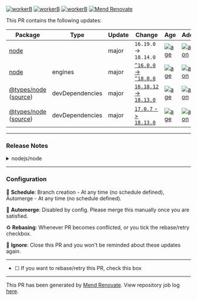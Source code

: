 [![workerB](https://img.shields.io/endpoint?url=https%3A%2F%2Fworkerb.linearb.io%2Fv2%2Fbadge%2Fprivate%2FU2FsdGVkX18LJrj0RtObbkh7QxlchxkiABzOYRStkog%2Fcollaboration.svg%3FcacheSeconds%3D60)](https://workerb.linearb.io/v2/badge/collaboration-page?magicLinkId=8biy-A6)
[![workerB](https://img.shields.io/endpoint?url=https%3A%2F%2Fworkerb.linearb.io%2Fv2%2Fbadge%2Fprivate%2FU2FsdGVkX19h6r90AiFVzMU9qiCgpjduPvkGr2EW4o%2Fcollaboration.svg%3FcacheSeconds%3D60)](https://workerb.linearb.io/v2/badge/collaboration-page?magicLinkId=a_JzDgz)
[![workerB](https://img.shields.io/endpoint?url=https%3A%2F%2Fworkerb.linearb.io%2Fv2%2Fbadge%2Fprivate%2FU2FsdGVkX18QOJLLBP8tuMEEDrSniIP3MJbsRxh5MaU%2Fcollaboration.svg%3FcacheSeconds%3D60)](https://workerb.linearb.io/v2/badge/collaboration-page?magicLinkId=Q_qKzEL)
[![Mend Renovate](https://app.renovatebot.com/images/banner.svg)](https://renovatebot.com)

This PR contains the following updates:



| Package | Type | Update | Change | Age | Adoption | Passing | Confidence |
|---|---|---|---|---|---|---|---|
| [node](https://togithub.com/nodejs/node) |  | major | `16.19.0` -> `18.14.0` | [![age](https://badges.renovateapi.com/packages/github-tags/node/v18.14.0/age-slim)](https://docs.renovatebot.com/merge-confidence/) | [![adoption](https://badges.renovateapi.com/packages/github-tags/node/v18.14.0/adoption-slim)](https://docs.renovatebot.com/merge-confidence/) | [![passing](https://badges.renovateapi.com/packages/github-tags/node/v18.14.0/compatibility-slim/16.19.0)](https://docs.renovatebot.com/merge-confidence/) | [![confidence](https://badges.renovateapi.com/packages/github-tags/node/v18.14.0/confidence-slim/16.19.0)](https://docs.renovatebot.com/merge-confidence/) |
| [node](https://togithub.com/nodejs/node) | engines | major | [`^16.0.0` -> `^18.0.0`](https://renovatebot.com/diffs/npm/node/v16.19.0/v18.14.0) | [![age](https://badges.renovateapi.com/packages/github-tags/node/v18.14.0/age-slim)](https://docs.renovatebot.com/merge-confidence/) | [![adoption](https://badges.renovateapi.com/packages/github-tags/node/v18.14.0/adoption-slim)](https://docs.renovatebot.com/merge-confidence/) | [![passing](https://badges.renovateapi.com/packages/github-tags/node/v18.14.0/compatibility-slim/v16.19.0)](https://docs.renovatebot.com/merge-confidence/) | [![confidence](https://badges.renovateapi.com/packages/github-tags/node/v18.14.0/confidence-slim/v16.19.0)](https://docs.renovatebot.com/merge-confidence/) |
| [@types/node](https://togithub.com/DefinitelyTyped/DefinitelyTyped/tree/master/types/node) ([source](https://togithub.com/DefinitelyTyped/DefinitelyTyped)) | devDependencies | major | [`16.18.12` -> `18.13.0`](https://renovatebot.com/diffs/npm/@types%2fnode/16.18.12/18.13.0) | [![age](https://badges.renovateapi.com/packages/npm/@types%2fnode/18.13.0/age-slim)](https://docs.renovatebot.com/merge-confidence/) | [![adoption](https://badges.renovateapi.com/packages/npm/@types%2fnode/18.13.0/adoption-slim)](https://docs.renovatebot.com/merge-confidence/) | [![passing](https://badges.renovateapi.com/packages/npm/@types%2fnode/18.13.0/compatibility-slim/16.18.12)](https://docs.renovatebot.com/merge-confidence/) | [![confidence](https://badges.renovateapi.com/packages/npm/@types%2fnode/18.13.0/confidence-slim/16.18.12)](https://docs.renovatebot.com/merge-confidence/) |
| [@types/node](https://togithub.com/DefinitelyTyped/DefinitelyTyped/tree/master/types/node) ([source](https://togithub.com/DefinitelyTyped/DefinitelyTyped)) | devDependencies | major | [`17.0.7` -> `18.13.0`](https://renovatebot.com/diffs/npm/@types%2fnode/17.0.7/18.13.0) | [![age](https://badges.renovateapi.com/packages/npm/@types%2fnode/18.13.0/age-slim)](https://docs.renovatebot.com/merge-confidence/) | [![adoption](https://badges.renovateapi.com/packages/npm/@types%2fnode/18.13.0/adoption-slim)](https://docs.renovatebot.com/merge-confidence/) | [![passing](https://badges.renovateapi.com/packages/npm/@types%2fnode/18.13.0/compatibility-slim/17.0.7)](https://docs.renovatebot.com/merge-confidence/) | [![confidence](https://badges.renovateapi.com/packages/npm/@types%2fnode/18.13.0/confidence-slim/17.0.7)](https://docs.renovatebot.com/merge-confidence/) |

---

### Release Notes

<details>
<summary>nodejs/node</summary>

### [`v18.14.0`](https://togithub.com/nodejs/node/releases/tag/v18.14.0): 2023-02-02, Version 18.14.0 &#x27;Hydrogen&#x27; (LTS), @&#8203;BethGriggs prepared by @&#8203;juanarbol

[Compare Source](https://togithub.com/nodejs/node/compare/v18.13.0...v18.14.0)

##### Notable changes

##### Updated npm to 9.3.1

Based on the [list of guidelines we've established on integrating `npm` and `node`](https://togithub.com/npm/cli/wiki/Integrating-with-node),
here is a grouped list of the breaking changes with the reasoning as to why they
fit within the guidelines linked above. Note that all the breaking changes were
made in [9.0.0](https://togithub.com/npm/cli/releases/tag/v9.0.0).
All subsequent minor and patch releases after `npm@9.0.0` do not contain any
breaking changes.

##### Engines

> Explanation: the node engines supported by `npm@9` make it safe to allow `npm@9` as the default in any LTS version of `14` or `16`, as well as anything later than or including `18.0.0`

-   `npm` is now compatible with the following semver range for node: `^14.17.0 || ^16.13.0 || >=18.0.0`

##### Filesystem

> Explanation: when run as root previous versions of npm attempted to manage file ownership automatically on the user's behalf. this behavior was problematic in many cases and has been removed in favor of allowing users to manage their own filesystem permissions

-   `npm` will no longer attempt to modify ownership of files it creates.

##### Auth

> Explanation: any errors thrown from users having unsupported auth configurations will show `npm config fix` in the remediation instructions, which will allow the user to automatically have their auth config fixed.

-   The presence of auth related settings that are not scoped to a specific
    registry found in a config file is no longer supported and will throw errors.

##### Login

> Explanation: the default `auth-type` has changed and users can opt back into the old behavior with `npm config set auth-type=legacy`. `login` and `adduser` have also been seperated making each command more closely match it's name instead of being aliases for each other.

-   Legacy auth types `sso`, `saml` & `legacy` have been consolidated into `"legacy"`.
-   `auth-type` defaults to `"web"`
-   `login` and `adduser` are now separate commands that send different data to the registry.
-   `auth-type` config values `web` and `legacy` only try their respective methods,
    npm no longer tries them all and waits to see which one doesn't fail.

##### Tarball Packing

> Explanation: previously using multiple ignore/allow lists when packing was an undefined behavior, and now the order of operations is strictly defined when packing a tarball making it easier to follow and should only affect users relying on the previously undefined behavior.

-   `npm pack` now follows a strict order of operations when applying ignore rules.
    If a `files` array is present in the `package.json`, then rules in `.gitignore`
    and `.npmignore` files from the root will be ignored.

##### Display/Debug/Timing Info

> Explanation: these changes center around the display of information to the terminal including timing and debug log info. We do not anticipate these changes breaking any existing workflows.

-   Links generated from git urls will now use `HEAD` instead of `master` as the default ref.
-   `timing` has been removed as a value for `--loglevel`.
-   `--timing` will show timing information regardless of `--loglevel`, except when `--silent`.
-   When run with the `--timing` flag, `npm` now writes timing data to a file
    alongside the debug log data, respecting the `logs-dir` option and falling
    back to `<CACHE>/_logs/` dir, instead of directly inside the cache directory.
-   The timing file data is no longer newline delimited JSON, and instead each run
    will create a uniquely named `<ID>-timing.json` file, with the `<ID>` portion
    being the same as the debug log.
-   `npm` now outputs some json errors on stdout. Previously `npm` would output
    all json formatted errors on stderr, making it difficult to parse as the
    stderr stream usually has logs already written to it.

##### Config/Command Deprecations or Removals

> Explanation: `install-links` is the only config or command in the list that has an effect on package installs. We fixed a number of issues that came up during prereleases with this change. It will also only be applied to new package trees created without a package-lock.json file. Any install with an existing lock file will not be changed.

-   Deprecate boolean install flags in favor of `--install-strategy`.
-   `npm config set` will no longer accept deprecated or invalid config options.
-   `install-links` config defaults to `"true"`.
-   `node-version` config has been removed.
-   `npm-version` config has been removed.
-   `npm access` subcommands have been renamed.
-   `npm birthday` has been removed.
-   `npm set-script` has been removed.
-   `npm bin` has been removed (use `npx` or `npm exec` to execute binaries).

##### Other notable changes

-   **doc**:
    -   add parallelism note to os.cpus() (Colin Ihrig) [#&#8203;45895](https://togithub.com/nodejs/node/pull/45895)
-   **http**:
    -   join authorization headers (Marco Ippolito) [#&#8203;45982](https://togithub.com/nodejs/node/pull/45982)
    -   improved timeout defaults handling (Paolo Insogna) [#&#8203;45778](https://togithub.com/nodejs/node/pull/45778)
-   **stream**:
    -   implement finished() for ReadableStream and WritableStream (Debadree Chatterjee) [#&#8203;46205](https://togithub.com/nodejs/node/pull/46205)

##### Commits

-   \[[`1352f08778`](https://togithub.com/nodejs/node/commit/1352f08778)] - **assert**: remove `assert.snapshot` (Moshe Atlow) [#&#8203;46112](https://togithub.com/nodejs/node/pull/46112)
-   \[[`4ee3238643`](https://togithub.com/nodejs/node/commit/4ee3238643)] - **async_hooks**: refactor to use `validateObject` (Deokjin Kim) [#&#8203;46004](https://togithub.com/nodejs/node/pull/46004)
-   \[[`79e0bf9b64`](https://togithub.com/nodejs/node/commit/79e0bf9b64)] - **benchmark**: include webstreams benchmark (Rafael Gonzaga) [#&#8203;45876](https://togithub.com/nodejs/node/pull/45876)
-   \[[`ed1ac82469`](https://togithub.com/nodejs/node/commit/ed1ac82469)] - **benchmark,tools**: use os.availableParallelism() (Deokjin Kim) [#&#8203;46003](https://togithub.com/nodejs/node/pull/46003)
-   \[[`16ee02f2eb`](https://togithub.com/nodejs/node/commit/16ee02f2eb)] - **(SEMVER-MINOR)** **buffer**: add buffer.isUtf8 for utf8 validation (Yagiz Nizipli) [#&#8203;45947](https://togithub.com/nodejs/node/pull/45947)
-   \[[`3bf2371a57`](https://togithub.com/nodejs/node/commit/3bf2371a57)] - **build**: add extra semi check (Jiawen Geng) [#&#8203;46194](https://togithub.com/nodejs/node/pull/46194)
-   \[[`560ee24157`](https://togithub.com/nodejs/node/commit/560ee24157)] - **build**: fix arm64 cross-compile from powershell (Stefan Stojanovic) [#&#8203;45890](https://togithub.com/nodejs/node/pull/45890)
-   \[[`48e3ad3aca`](https://togithub.com/nodejs/node/commit/48e3ad3aca)] - **build**: add option to disable shared readonly heap (Anna Henningsen) [#&#8203;45887](https://togithub.com/nodejs/node/pull/45887)
-   \[[`52a7887b94`](https://togithub.com/nodejs/node/commit/52a7887b94)] - **(SEMVER-MINOR)** **crypto**: add CryptoKey Symbol.toStringTag (Filip Skokan) [#&#8203;46042](https://togithub.com/nodejs/node/pull/46042)
-   \[[`a558774a40`](https://togithub.com/nodejs/node/commit/a558774a40)] - **crypto**: add cipher update/final methods encoding validation (vitpavlenko) [#&#8203;45990](https://togithub.com/nodejs/node/pull/45990)
-   \[[`599d1dc841`](https://togithub.com/nodejs/node/commit/599d1dc841)] - **crypto**: ensure auth tag set for chacha20-poly1305 (Ben Noordhuis) [#&#8203;46185](https://togithub.com/nodejs/node/pull/46185)
-   \[[`24a101698c`](https://togithub.com/nodejs/node/commit/24a101698c)] - **crypto**: return correct bit length in KeyObject's asymmetricKeyDetails (Filip Skokan) [#&#8203;46106](https://togithub.com/nodejs/node/pull/46106)
-   \[[`2de50fef84`](https://togithub.com/nodejs/node/commit/2de50fef84)] - **(SEMVER-MINOR)** **crypto**: add KeyObject Symbol.toStringTag (Filip Skokan) [#&#8203;46043](https://togithub.com/nodejs/node/pull/46043)
-   \[[`782b6f6f9f`](https://togithub.com/nodejs/node/commit/782b6f6f9f)] - **crypto**: ensure exported webcrypto EC keys use uncompressed point format (Ben Noordhuis) [#&#8203;46021](https://togithub.com/nodejs/node/pull/46021)
-   \[[`7a97f3f43b`](https://togithub.com/nodejs/node/commit/7a97f3f43b)] - **crypto**: fix CryptoKey prototype WPT (Filip Skokan) [#&#8203;45857](https://togithub.com/nodejs/node/pull/45857)
-   \[[`1a8aa50aa2`](https://togithub.com/nodejs/node/commit/1a8aa50aa2)] - **crypto**: fix CryptoKey WebIDL conformance (Filip Skokan) [#&#8203;45855](https://togithub.com/nodejs/node/pull/45855)
-   \[[`c6436450ee`](https://togithub.com/nodejs/node/commit/c6436450ee)] - **crypto**: fix error when getRandomValues is called without arguments (Filip Skokan) [#&#8203;45854](https://togithub.com/nodejs/node/pull/45854)
-   \[[`4cdf0002c5`](https://togithub.com/nodejs/node/commit/4cdf0002c5)] - **debugger**: refactor console in lib/internal/debugger/inspect.js (Debadree Chatterjee) [#&#8203;45847](https://togithub.com/nodejs/node/pull/45847)
-   \[[`b7fe8c70fa`](https://togithub.com/nodejs/node/commit/b7fe8c70fa)] - **deps**: update simdutf to 3.1.0 (Node.js GitHub Bot) [#&#8203;46257](https://togithub.com/nodejs/node/pull/46257)
-   \[[`eaeb870cd7`](https://togithub.com/nodejs/node/commit/eaeb870cd7)] - **deps**: upgrade npm to 9.3.1 (npm team) [#&#8203;46242](https://togithub.com/nodejs/node/pull/46242)
-   \[[`7c03a3d676`](https://togithub.com/nodejs/node/commit/7c03a3d676)] - **deps**: upgrade npm to 9.3.0 (npm team) [#&#8203;46193](https://togithub.com/nodejs/node/pull/46193)
-   \[[`340d76accb`](https://togithub.com/nodejs/node/commit/340d76accb)] - **deps**: cherrypick simdutf patch (Jiawen Geng) [#&#8203;46194](https://togithub.com/nodejs/node/pull/46194)
-   \[[`cce2af4306`](https://togithub.com/nodejs/node/commit/cce2af4306)] - **deps**: bump googletest to 2023.01.13 (Jiawen Geng) [#&#8203;46198](https://togithub.com/nodejs/node/pull/46198)
-   \[[`d251a66bed`](https://togithub.com/nodejs/node/commit/d251a66bed)] - **deps**: add /deps/\*\*/.github/ to .gitignore (Luigi Pinca) [#&#8203;46091](https://togithub.com/nodejs/node/pull/46091)
-   \[[`874054f469`](https://togithub.com/nodejs/node/commit/874054f469)] - **deps**: add simdutf version to metadata (Mike Roth) [#&#8203;46145](https://togithub.com/nodejs/node/pull/46145)
-   \[[`2497702b82`](https://togithub.com/nodejs/node/commit/2497702b82)] - **deps**: update simdutf to 2.1.0 (Node.js GitHub Bot) [#&#8203;46128](https://togithub.com/nodejs/node/pull/46128)
-   \[[`c8492b7f4c`](https://togithub.com/nodejs/node/commit/c8492b7f4c)] - **deps**: update corepack to 0.15.3 (Node.js GitHub Bot) [#&#8203;46037](https://togithub.com/nodejs/node/pull/46037)
-   \[[`d148f357fd`](https://togithub.com/nodejs/node/commit/d148f357fd)] - **deps**: update simdutf to 2.0.9 (Node.js GitHub Bot) [#&#8203;45975](https://togithub.com/nodejs/node/pull/45975)
-   \[[`422a98199c`](https://togithub.com/nodejs/node/commit/422a98199c)] - **deps**: update to uvwasi 0.0.14 (Colin Ihrig) [#&#8203;45970](https://togithub.com/nodejs/node/pull/45970)
-   \[[`7812752db0`](https://togithub.com/nodejs/node/commit/7812752db0)] - **deps**: fix updater github workflow job (Yagiz Nizipli) [#&#8203;45972](https://togithub.com/nodejs/node/pull/45972)
-   \[[`4063cdcef6`](https://togithub.com/nodejs/node/commit/4063cdcef6)] - ***Revert*** "**deps**: disable avx512 for simutf on benchmark ci" (Yagiz Nizipli) [#&#8203;45948](https://togithub.com/nodejs/node/pull/45948)
-   \[[`64d3e3f3ba`](https://togithub.com/nodejs/node/commit/64d3e3f3ba)] - **deps**: disable avx512 for simutf on benchmark ci (Yagiz Nizipli) [#&#8203;45803](https://togithub.com/nodejs/node/pull/45803)
-   \[[`c9845fc334`](https://togithub.com/nodejs/node/commit/c9845fc334)] - **deps**: add simdutf dependency (Yagiz Nizipli) [#&#8203;45803](https://togithub.com/nodejs/node/pull/45803)
-   \[[`6963c96547`](https://togithub.com/nodejs/node/commit/6963c96547)] - **deps**: update timezone to 2022g (Node.js GitHub Bot) [#&#8203;45731](https://togithub.com/nodejs/node/pull/45731)
-   \[[`874f6c340b`](https://togithub.com/nodejs/node/commit/874f6c340b)] - **deps**: update undici to 5.14.0 (Node.js GitHub Bot) [#&#8203;45812](https://togithub.com/nodejs/node/pull/45812)
-   \[[`7599b913d5`](https://togithub.com/nodejs/node/commit/7599b913d5)] - **deps**: upgrade npm to 9.2.0 (npm team) [#&#8203;45780](https://togithub.com/nodejs/node/pull/45780)
-   \[[`4844935ff3`](https://togithub.com/nodejs/node/commit/4844935ff3)] - **deps**: upgrade npm to 9.1.3 (npm team) [#&#8203;45693](https://togithub.com/nodejs/node/pull/45693)
-   \[[`8dce62c7fe`](https://togithub.com/nodejs/node/commit/8dce62c7fe)] - **deps**: V8: cherry-pick [`5fe919f`](https://togithub.com/nodejs/node/commit/5fe919f78321) (Richard Lau) [#&#8203;45587](https://togithub.com/nodejs/node/pull/45587)
-   \[[`8de642517e`](https://togithub.com/nodejs/node/commit/8de642517e)] - **dgram**: sync the old handle state to new handle (theanarkh) [#&#8203;46041](https://togithub.com/nodejs/node/pull/46041)
-   \[[`de2b7a9640`](https://togithub.com/nodejs/node/commit/de2b7a9640)] - **doc**: fix mismatched arguments of `NodeEventTarget` (Deokjin Kim) [#&#8203;45678](https://togithub.com/nodejs/node/pull/45678)
-   \[[`6317502d10`](https://togithub.com/nodejs/node/commit/6317502d10)] - **doc**: update events API example to have runnable code (Deokjin Kim) [#&#8203;45760](https://togithub.com/nodejs/node/pull/45760)
-   \[[`a9db45eee1`](https://togithub.com/nodejs/node/commit/a9db45eee1)] - **doc**: add note to tls docs about secureContext availability (Tim Gerk) [#&#8203;46224](https://togithub.com/nodejs/node/pull/46224)
-   \[[`5294371063`](https://togithub.com/nodejs/node/commit/5294371063)] - **doc**: add text around collaborative expectations (Michael Dawson) [#&#8203;46121](https://togithub.com/nodejs/node/pull/46121)
-   \[[`be85d5a6eb`](https://togithub.com/nodejs/node/commit/be85d5a6eb)] - **doc**: update to match changed `--dns-result-order` default (Mordy Tikotzky) [#&#8203;46148](https://togithub.com/nodejs/node/pull/46148)
-   \[[`4f2d9ea6da`](https://togithub.com/nodejs/node/commit/4f2d9ea6da)] - **doc**: add Node-API media link (Kevin Eady) [#&#8203;46189](https://togithub.com/nodejs/node/pull/46189)
-   \[[`9bfd40466f`](https://togithub.com/nodejs/node/commit/9bfd40466f)] - **doc**: update http.setMaxIdleHTTPParsers arguments (Debadree Chatterjee) [#&#8203;46168](https://togithub.com/nodejs/node/pull/46168)
-   \[[`d7a8c076e1`](https://togithub.com/nodejs/node/commit/d7a8c076e1)] - **doc**: use "file system" instead of "filesystem" (Rich Trott) [#&#8203;46178](https://togithub.com/nodejs/node/pull/46178)
-   \[[`e54483cd2b`](https://togithub.com/nodejs/node/commit/e54483cd2b)] - **doc**: https update default request timeout (Marco Ippolito) [#&#8203;46184](https://togithub.com/nodejs/node/pull/46184)
-   \[[`335110b0fb`](https://togithub.com/nodejs/node/commit/335110b0fb)] - **doc**: make options of readableStream.pipeTo as optional (Deokjin Kim) [#&#8203;46180](https://togithub.com/nodejs/node/pull/46180)
-   \[[`ec34cad712`](https://togithub.com/nodejs/node/commit/ec34cad712)] - **doc**: add PerformanceObserver.supportedEntryTypes to doc (theanarkh) [#&#8203;45962](https://togithub.com/nodejs/node/pull/45962)
-   \[[`d0f905bd6f`](https://togithub.com/nodejs/node/commit/d0f905bd6f)] - **doc**: duplex and readable from uncaught execption warning (Marco Ippolito) [#&#8203;46135](https://togithub.com/nodejs/node/pull/46135)
-   \[[`512feaafa4`](https://togithub.com/nodejs/node/commit/512feaafa4)] - **doc**: remove outdated sections from `maintaining-v8` (Antoine du Hamel) [#&#8203;46137](https://togithub.com/nodejs/node/pull/46137)
-   \[[`849a3e2ce7`](https://togithub.com/nodejs/node/commit/849a3e2ce7)] - **doc**: fix (EC)DHE remark in TLS docs (Tobias Nießen) [#&#8203;46114](https://togithub.com/nodejs/node/pull/46114)
-   \[[`a3c9c1b4e6`](https://togithub.com/nodejs/node/commit/a3c9c1b4e6)] - **doc**: fix ERR_TLS_RENEGOTIATION_DISABLED text (Tobias Nießen) [#&#8203;46122](https://togithub.com/nodejs/node/pull/46122)
-   \[[`1834e94ebb`](https://togithub.com/nodejs/node/commit/1834e94ebb)] - **doc**: fix spelling in SECURITY.md (Vaishno Chaitanya) [#&#8203;46124](https://togithub.com/nodejs/node/pull/46124)
-   \[[`3968698af5`](https://togithub.com/nodejs/node/commit/3968698af5)] - **doc**: abort controller emits error in child process (Debadree Chatterjee) [#&#8203;46072](https://togithub.com/nodejs/node/pull/46072)
-   \[[`1ec14c2c61`](https://togithub.com/nodejs/node/commit/1ec14c2c61)] - **doc**: fix `event.cancelBubble` documentation (Deokjin Kim) [#&#8203;45986](https://togithub.com/nodejs/node/pull/45986)
-   \[[`5539977f80`](https://togithub.com/nodejs/node/commit/5539977f80)] - **doc**: add personal pronouns option (Filip Skokan) [#&#8203;46118](https://togithub.com/nodejs/node/pull/46118)
-   \[[`1fabef3a81`](https://togithub.com/nodejs/node/commit/1fabef3a81)] - **doc**: mention how to run ncu-ci citgm (Rafael Gonzaga) [#&#8203;46090](https://togithub.com/nodejs/node/pull/46090)
-   \[[`84dc65ab87`](https://togithub.com/nodejs/node/commit/84dc65ab87)] - **doc**: include updating release optional step (Rafael Gonzaga) [#&#8203;46089](https://togithub.com/nodejs/node/pull/46089)
-   \[[`76c7ea1e74`](https://togithub.com/nodejs/node/commit/76c7ea1e74)] - **doc**: describe argument of `Symbol.for` (Deokjin Kim) [#&#8203;46019](https://togithub.com/nodejs/node/pull/46019)
-   \[[`2307a74990`](https://togithub.com/nodejs/node/commit/2307a74990)] - **doc**: update isUtf8 description (Yagiz Nizipli) [#&#8203;45973](https://togithub.com/nodejs/node/pull/45973)
-   \[[`fa5b65ea24`](https://togithub.com/nodejs/node/commit/fa5b65ea24)] - **doc**: use console.error for error case in timers and tls (Deokjin Kim) [#&#8203;46002](https://togithub.com/nodejs/node/pull/46002)
-   \[[`29d509c100`](https://togithub.com/nodejs/node/commit/29d509c100)] - **doc**: fix wrong output of example in `url.protocol` (Deokjin Kim) [#&#8203;45954](https://togithub.com/nodejs/node/pull/45954)
-   \[[`61dbca2690`](https://togithub.com/nodejs/node/commit/61dbca2690)] - **doc**: use `os.availableParallelism()` in async_context and cluster (Deokjin Kim) [#&#8203;45979](https://togithub.com/nodejs/node/pull/45979)
-   \[[`86b2c8cea2`](https://togithub.com/nodejs/node/commit/86b2c8cea2)] - **doc**: make EventEmitterAsyncResource's `options` as optional (Deokjin Kim) [#&#8203;45985](https://togithub.com/nodejs/node/pull/45985)
-   \[[`335acf7748`](https://togithub.com/nodejs/node/commit/335acf7748)] - **doc**: replace single executable champion in strategic initiatives doc (Darshan Sen) [#&#8203;45956](https://togithub.com/nodejs/node/pull/45956)
-   \[[`aab35a9388`](https://togithub.com/nodejs/node/commit/aab35a9388)] - **doc**: update error message of example in repl (Deokjin Kim) [#&#8203;45920](https://togithub.com/nodejs/node/pull/45920)
-   \[[`53a94a95ff`](https://togithub.com/nodejs/node/commit/53a94a95ff)] - **doc**: fix typos in packages.md (Eric Mutta) [#&#8203;45957](https://togithub.com/nodejs/node/pull/45957)
-   \[[`83875f46cf`](https://togithub.com/nodejs/node/commit/83875f46cf)] - **doc**: remove port from example in `url.hostname` (Deokjin Kim) [#&#8203;45927](https://togithub.com/nodejs/node/pull/45927)
-   \[[`162d3a94e3`](https://togithub.com/nodejs/node/commit/162d3a94e3)] - **doc**: show output of example in http (Deokjin Kim) [#&#8203;45915](https://togithub.com/nodejs/node/pull/45915)
-   \[[`53684e4506`](https://togithub.com/nodejs/node/commit/53684e4506)] - **(SEMVER-MINOR)** **doc**: add parallelism note to os.cpus() (Colin Ihrig) [#&#8203;45895](https://togithub.com/nodejs/node/pull/45895)
-   \[[`546e083d36`](https://togithub.com/nodejs/node/commit/546e083d36)] - **doc**: fix wrong output of example in `url.password` (Deokjin Kim) [#&#8203;45928](https://togithub.com/nodejs/node/pull/45928)
-   \[[`14c95ecd23`](https://togithub.com/nodejs/node/commit/14c95ecd23)] - **doc**: fix some history entries in `deprecations.md` (Antoine du Hamel) [#&#8203;45891](https://togithub.com/nodejs/node/pull/45891)
-   \[[`d94dba973b`](https://togithub.com/nodejs/node/commit/d94dba973b)] - **doc**: add tip for NODE_MODULE (theanarkh) [#&#8203;45797](https://togithub.com/nodejs/node/pull/45797)
-   \[[`662f574c5b`](https://togithub.com/nodejs/node/commit/662f574c5b)] - **doc**: reduce likelihood of mismerges during release (Richard Lau) [#&#8203;45864](https://togithub.com/nodejs/node/pull/45864)
-   \[[`48ea28aa30`](https://togithub.com/nodejs/node/commit/48ea28aa30)] - **doc**: add backticks to webcrypto rsaOaepParams (Filip Skokan) [#&#8203;45883](https://togithub.com/nodejs/node/pull/45883)
-   \[[`726b285163`](https://togithub.com/nodejs/node/commit/726b285163)] - **doc**: remove release cleanup step (Michaël Zasso) [#&#8203;45858](https://togithub.com/nodejs/node/pull/45858)
-   \[[`5eb93f1de9`](https://togithub.com/nodejs/node/commit/5eb93f1de9)] - **doc**: add stream/promises pipeline and finished to doc (Marco Ippolito) [#&#8203;45832](https://togithub.com/nodejs/node/pull/45832)
-   \[[`f874d0ba74`](https://togithub.com/nodejs/node/commit/f874d0ba74)] - **doc**: remove Juan Jose keys (Rafael Gonzaga) [#&#8203;45827](https://togithub.com/nodejs/node/pull/45827)
-   \[[`67efe2a55e`](https://togithub.com/nodejs/node/commit/67efe2a55e)] - **doc**: fix wrong output of example in util (Deokjin Kim) [#&#8203;45825](https://togithub.com/nodejs/node/pull/45825)
-   \[[`b709af31e0`](https://togithub.com/nodejs/node/commit/b709af31e0)] - **doc**: sort http.createServer() options alphabetically (Luigi Pinca) [#&#8203;45680](https://togithub.com/nodejs/node/pull/45680)
-   \[[`ebe292113a`](https://togithub.com/nodejs/node/commit/ebe292113a)] - **doc,crypto**: fix WebCryptoAPI import keyData and export return (Filip Skokan) [#&#8203;46076](https://togithub.com/nodejs/node/pull/46076)
-   \[[`204757719c`](https://togithub.com/nodejs/node/commit/204757719c)] - **errors**: refactor to use a method that formats a list string (Daeyeon Jeong) [#&#8203;45793](https://togithub.com/nodejs/node/pull/45793)
-   \[[`463bb9602e`](https://togithub.com/nodejs/node/commit/463bb9602e)] - **esm**: mark `importAssertions` as required (Antoine du Hamel) [#&#8203;46164](https://togithub.com/nodejs/node/pull/46164)
-   \[[`0bdf2db079`](https://togithub.com/nodejs/node/commit/0bdf2db079)] - **esm**: rewrite loader hooks test (Geoffrey Booth) [#&#8203;46016](https://togithub.com/nodejs/node/pull/46016)
-   \[[`297773c6d1`](https://togithub.com/nodejs/node/commit/297773c6d1)] - **events**: change status of `event.returnvalue` to legacy (Deokjin Kim) [#&#8203;46175](https://togithub.com/nodejs/node/pull/46175)
-   \[[`d088d6e5c3`](https://togithub.com/nodejs/node/commit/d088d6e5c3)] - **events**: change status of `event.cancelBubble` to legacy (Deokjin Kim) [#&#8203;46146](https://togithub.com/nodejs/node/pull/46146)
-   \[[`36be0c4ee2`](https://togithub.com/nodejs/node/commit/36be0c4ee2)] - **events**: change status of `event.srcElement` to legacy (Deokjin Kim) [#&#8203;46085](https://togithub.com/nodejs/node/pull/46085)
-   \[[`b239f0684a`](https://togithub.com/nodejs/node/commit/b239f0684a)] - **events**: fix violation of symbol naming convention (Deokjin Kim) [#&#8203;45978](https://togithub.com/nodejs/node/pull/45978)
-   \[[`aec340b312`](https://togithub.com/nodejs/node/commit/aec340b312)] - **fs**: refactor to use `validateInteger` (Deokjin Kim) [#&#8203;46008](https://togithub.com/nodejs/node/pull/46008)
-   \[[`e620de6444`](https://togithub.com/nodejs/node/commit/e620de6444)] - **http**: refactor to use `validateHeaderName` (Deokjin Kim) [#&#8203;46143](https://togithub.com/nodejs/node/pull/46143)
-   \[[`3e70b7d863`](https://togithub.com/nodejs/node/commit/3e70b7d863)] - **http**: writeHead if statusmessage is undefined dont override headers (Marco Ippolito) [#&#8203;46173](https://togithub.com/nodejs/node/pull/46173)
-   \[[`3d1dd96c4f`](https://togithub.com/nodejs/node/commit/3d1dd96c4f)] - **http**: refactor to use min of validateNumber for maxTotalSockets (Deokjin Kim) [#&#8203;46115](https://togithub.com/nodejs/node/pull/46115)
-   \[[`4df1fcc9db`](https://togithub.com/nodejs/node/commit/4df1fcc9db)] - **(SEMVER-MINOR)** **http**: join authorization headers (Marco Ippolito) [#&#8203;45982](https://togithub.com/nodejs/node/pull/45982)
-   \[[`8c06e2f645`](https://togithub.com/nodejs/node/commit/8c06e2f645)] - **http**: replace `var` with `const` on code of comment (Deokjin Kim) [#&#8203;45951](https://togithub.com/nodejs/node/pull/45951)
-   \[[`3c0c5e0567`](https://togithub.com/nodejs/node/commit/3c0c5e0567)] - **(SEMVER-MINOR)** **http**: improved timeout defaults handling (Paolo Insogna) [#&#8203;45778](https://togithub.com/nodejs/node/pull/45778)
-   \[[`edcd4fc576`](https://togithub.com/nodejs/node/commit/edcd4fc576)] - **lib**: use kEmptyObject and update JSDoc in webstreams (Deokjin Kim) [#&#8203;46183](https://togithub.com/nodejs/node/pull/46183)
-   \[[`d6fc855b8a`](https://togithub.com/nodejs/node/commit/d6fc855b8a)] - **lib**: refactor to use validate function (Deokjin Kim) [#&#8203;46101](https://togithub.com/nodejs/node/pull/46101)
-   \[[`bc17f37b98`](https://togithub.com/nodejs/node/commit/bc17f37b98)] - **lib**: reuse invalid state errors on webstreams (Rafael Gonzaga) [#&#8203;46086](https://togithub.com/nodejs/node/pull/46086)
-   \[[`86554bf27c`](https://togithub.com/nodejs/node/commit/86554bf27c)] - **lib**: fix incorrect use of console intrinsic (Colin Ihrig) [#&#8203;46044](https://togithub.com/nodejs/node/pull/46044)
-   \[[`7fc7b19124`](https://togithub.com/nodejs/node/commit/7fc7b19124)] - **lib**: update JSDoc of `getOwnPropertyValueOrDefault` (Deokjin Kim) [#&#8203;46010](https://togithub.com/nodejs/node/pull/46010)
-   \[[`c1cc1f9e12`](https://togithub.com/nodejs/node/commit/c1cc1f9e12)] - **lib**: use `kEmptyObject` as default value for options (Deokjin Kim) [#&#8203;46011](https://togithub.com/nodejs/node/pull/46011)
-   \[[`db617222da`](https://togithub.com/nodejs/node/commit/db617222da)] - **meta**: update AUTHORS (Node.js GitHub Bot) [#&#8203;46215](https://togithub.com/nodejs/node/pull/46215)
-   \[[`10afecd0d8`](https://togithub.com/nodejs/node/commit/10afecd0d8)] - **meta**: update AUTHORS (Node.js GitHub Bot) [#&#8203;46130](https://togithub.com/nodejs/node/pull/46130)
-   \[[`d8ce990ce6`](https://togithub.com/nodejs/node/commit/d8ce990ce6)] - **meta**: update comment in `CODEOWNERS` to better reflect current policy (Antoine du Hamel) [#&#8203;45944](https://togithub.com/nodejs/node/pull/45944)
-   \[[`e3f0194168`](https://togithub.com/nodejs/node/commit/e3f0194168)] - **meta**: update AUTHORS (Node.js GitHub Bot) [#&#8203;46040](https://togithub.com/nodejs/node/pull/46040)
-   \[[`d31c478929`](https://togithub.com/nodejs/node/commit/d31c478929)] - **meta**: update AUTHORS (Node.js GitHub Bot) [#&#8203;45968](https://togithub.com/nodejs/node/pull/45968)
-   \[[`10a276a3e0`](https://togithub.com/nodejs/node/commit/10a276a3e0)] - **meta**: add `nodejs/loaders` to CODEOWNERS (Geoffrey Booth) [#&#8203;45940](https://togithub.com/nodejs/node/pull/45940)
-   \[[`56247d7c87`](https://togithub.com/nodejs/node/commit/56247d7c87)] - **meta**: add `nodejs/test_runner` to CODEOWNERS (Antoine du Hamel) [#&#8203;45935](https://togithub.com/nodejs/node/pull/45935)
-   \[[`3bef8bc743`](https://togithub.com/nodejs/node/commit/3bef8bc743)] - **meta**: update AUTHORS (Node.js GitHub Bot) [#&#8203;45899](https://togithub.com/nodejs/node/pull/45899)
-   \[[`baf30ee935`](https://togithub.com/nodejs/node/commit/baf30ee935)] - **module**: fix unintended mutation (Antoine du Hamel) [#&#8203;46108](https://togithub.com/nodejs/node/pull/46108)
-   \[[`3ad584c357`](https://togithub.com/nodejs/node/commit/3ad584c357)] - **net**: handle socket.write(cb) edge case (Santiago Gimeno) [#&#8203;45922](https://togithub.com/nodejs/node/pull/45922)
-   \[[`2ab35cf0cc`](https://togithub.com/nodejs/node/commit/2ab35cf0cc)] - **node-api**: disambiguate napi_add_finalizer (Chengzhong Wu) [#&#8203;45401](https://togithub.com/nodejs/node/pull/45401)
-   \[[`6e9676e986`](https://togithub.com/nodejs/node/commit/6e9676e986)] - **node-api**: generalize finalizer second pass callback (Chengzhong Wu) [#&#8203;44141](https://togithub.com/nodejs/node/pull/44141)
-   \[[`b2faceff0a`](https://togithub.com/nodejs/node/commit/b2faceff0a)] - **(SEMVER-MINOR)** **os**: add availableParallelism() (Colin Ihrig) [#&#8203;45895](https://togithub.com/nodejs/node/pull/45895)
-   \[[`8fac4c5684`](https://togithub.com/nodejs/node/commit/8fac4c5684)] - **perf_hooks**: fix checking range of `options.figures` in createHistogram (Deokjin Kim) [#&#8203;45999](https://togithub.com/nodejs/node/pull/45999)
-   \[[`ea73702847`](https://togithub.com/nodejs/node/commit/ea73702847)] - **process,worker**: ensure code after exit() effectless (ywave620) [#&#8203;45620](https://togithub.com/nodejs/node/pull/45620)
-   \[[`784ed594ea`](https://togithub.com/nodejs/node/commit/784ed594ea)] - **repl**: improve robustness wrt to prototype pollution (Antoine du Hamel) [#&#8203;45604](https://togithub.com/nodejs/node/pull/45604)
-   \[[`fcfde3412e`](https://togithub.com/nodejs/node/commit/fcfde3412e)] - **src**: rename internal module declaration as internal bindings (Chengzhong Wu) [#&#8203;45551](https://togithub.com/nodejs/node/pull/45551)
-   \[[`646cadccd0`](https://togithub.com/nodejs/node/commit/646cadccd0)] - **src**: fix endianness of simdutf (Yagiz Nizipli) [#&#8203;46257](https://togithub.com/nodejs/node/pull/46257)
-   \[[`94605b1665`](https://togithub.com/nodejs/node/commit/94605b1665)] - **src**: replace unreachable code with static_assert (Tobias Nießen) [#&#8203;46209](https://togithub.com/nodejs/node/pull/46209)
-   \[[`3ce39bbcb7`](https://togithub.com/nodejs/node/commit/3ce39bbcb7)] - **src**: hide kMaxDigestMultiplier outside HKDF impl (Tobias Nießen) [#&#8203;46206](https://togithub.com/nodejs/node/pull/46206)
-   \[[`9648b06e09`](https://togithub.com/nodejs/node/commit/9648b06e09)] - **src**: distinguish env stopping flags (Chengzhong Wu) [#&#8203;45907](https://togithub.com/nodejs/node/pull/45907)
-   \[[`53ecd20bbd`](https://togithub.com/nodejs/node/commit/53ecd20bbd)] - **src**: remove return after abort (Shelley Vohr) [#&#8203;46172](https://togithub.com/nodejs/node/pull/46172)
-   \[[`c4c8931b9d`](https://togithub.com/nodejs/node/commit/c4c8931b9d)] - **src**: remove unnecessary semicolons (Shelley Vohr) [#&#8203;46171](https://togithub.com/nodejs/node/pull/46171)
-   \[[`fab72b1677`](https://togithub.com/nodejs/node/commit/fab72b1677)] - **src**: use simdutf for converting externalized builtins to UTF-16 (Anna Henningsen) [#&#8203;46119](https://togithub.com/nodejs/node/pull/46119)
-   \[[`67729961e7`](https://togithub.com/nodejs/node/commit/67729961e7)] - **src**: use constant strings for memory info names (Chengzhong Wu) [#&#8203;46087](https://togithub.com/nodejs/node/pull/46087)
-   \[[`0ac4e5dd34`](https://togithub.com/nodejs/node/commit/0ac4e5dd34)] - **src**: fix typo in node_snapshotable.cc (Vadim) [#&#8203;46103](https://togithub.com/nodejs/node/pull/46103)
-   \[[`b454a7665d`](https://togithub.com/nodejs/node/commit/b454a7665d)] - **src**: keep PipeWrap::Open function consistent with TCPWrap (theanarkh) [#&#8203;46064](https://togithub.com/nodejs/node/pull/46064)
-   \[[`41f5a29cca`](https://togithub.com/nodejs/node/commit/41f5a29cca)] - **src**: speed up process.getActiveResourcesInfo() (Darshan Sen) [#&#8203;46014](https://togithub.com/nodejs/node/pull/46014)
-   \[[`02a61dd6bd`](https://togithub.com/nodejs/node/commit/02a61dd6bd)] - **src**: fix typo in `node_file.cc` (Vadim) [#&#8203;45998](https://togithub.com/nodejs/node/pull/45998)
-   \[[`99c033ed98`](https://togithub.com/nodejs/node/commit/99c033ed98)] - **src**: fix crash on OnStreamRead on Windows (Santiago Gimeno) [#&#8203;45878](https://togithub.com/nodejs/node/pull/45878)
-   \[[`27d6a8b2b1`](https://togithub.com/nodejs/node/commit/27d6a8b2b1)] - **src**: fix creating `Isolate`s from addons (Anna Henningsen) [#&#8203;45885](https://togithub.com/nodejs/node/pull/45885)
-   \[[`9ca31cdba3`](https://togithub.com/nodejs/node/commit/9ca31cdba3)] - **src**: use string_view for FastStringKey implementation (Anna Henningsen) [#&#8203;45914](https://togithub.com/nodejs/node/pull/45914)
-   \[[`e4fc3abfd5`](https://togithub.com/nodejs/node/commit/e4fc3abfd5)] - **src**: fix UB in overflow checks (Ben Noordhuis) [#&#8203;45882](https://togithub.com/nodejs/node/pull/45882)
-   \[[`574afac26a`](https://togithub.com/nodejs/node/commit/574afac26a)] - **src**: check size of args before using for exec_path (A. Wilcox) [#&#8203;45902](https://togithub.com/nodejs/node/pull/45902)
-   \[[`f0692468cd`](https://togithub.com/nodejs/node/commit/f0692468cd)] - **src**: fix tls certificate root store data race (Ben Noordhuis) [#&#8203;45767](https://togithub.com/nodejs/node/pull/45767)
-   \[[`a749ceda2e`](https://togithub.com/nodejs/node/commit/a749ceda2e)] - **src**: add undici and acorn to `process.versions` (Debadree Chatterjee) [#&#8203;45621](https://togithub.com/nodejs/node/pull/45621)
-   \[[`08a6a61575`](https://togithub.com/nodejs/node/commit/08a6a61575)] - **src,lib**: the handle keeps loop alive in cluster rr mode (theanarkh) [#&#8203;46161](https://togithub.com/nodejs/node/pull/46161)
-   \[[`a87963de6b`](https://togithub.com/nodejs/node/commit/a87963de6b)] - **stream**: fix pipeline calling end on destination more than once (Debadree Chatterjee) [#&#8203;46226](https://togithub.com/nodejs/node/pull/46226)
-   \[[`cde59606cd`](https://togithub.com/nodejs/node/commit/cde59606cd)] - **(SEMVER-MINOR)** **stream**: implement finished() for ReadableStream and WritableStream (Debadree Chatterjee) [#&#8203;46205](https://togithub.com/nodejs/node/pull/46205)
-   \[[`441d9de33e`](https://togithub.com/nodejs/node/commit/441d9de33e)] - **stream**: refactor to use `validateFunction` (Deokjin Kim) [#&#8203;46007](https://togithub.com/nodejs/node/pull/46007)
-   \[[`325fc08d48`](https://togithub.com/nodejs/node/commit/325fc08d48)] - **stream**: fix typo in JSDoc (Deokjin Kim) [#&#8203;45991](https://togithub.com/nodejs/node/pull/45991)
-   \[[`536322fa1c`](https://togithub.com/nodejs/node/commit/536322fa1c)] - **test**: update postject to 1.0.0-alpha.4 (Node.js GitHub Bot) [#&#8203;46212](https://togithub.com/nodejs/node/pull/46212)
-   \[[`a3056f4125`](https://togithub.com/nodejs/node/commit/a3056f4125)] - **test**: refactor to avoid mutation of global by a loader (Michaël Zasso) [#&#8203;46220](https://togithub.com/nodejs/node/pull/46220)
-   \[[`1790569518`](https://togithub.com/nodejs/node/commit/1790569518)] - **test**: improve test coverage for WHATWG `TextDecoder` (Juan José) [#&#8203;45241](https://togithub.com/nodejs/node/pull/45241)
-   \[[`896027c006`](https://togithub.com/nodejs/node/commit/896027c006)] - **test**: add fix so that test exits if port 42 is unprivileged (Suyash Nayan) [#&#8203;45904](https://togithub.com/nodejs/node/pull/45904)
-   \[[`257224da0e`](https://togithub.com/nodejs/node/commit/257224da0e)] - **test**: use `os.availableParallelism()` (Deokjin Kim) [#&#8203;46003](https://togithub.com/nodejs/node/pull/46003)
-   \[[`7e1462dd02`](https://togithub.com/nodejs/node/commit/7e1462dd02)] - **test**: update Web Events WPT (Deokjin Kim) [#&#8203;46051](https://togithub.com/nodejs/node/pull/46051)
-   \[[`40d52fbc5f`](https://togithub.com/nodejs/node/commit/40d52fbc5f)] - **test**: add test to once() in event lib (Jonathan Diaz) [#&#8203;46126](https://togithub.com/nodejs/node/pull/46126)
-   \[[`f3518f3337`](https://togithub.com/nodejs/node/commit/f3518f3337)] - **test**: use `process.hrtime.bigint` instead of `process.hrtime` (Deokjin Kim) [#&#8203;45877](https://togithub.com/nodejs/node/pull/45877)
-   \[[`4d6dd10464`](https://togithub.com/nodejs/node/commit/4d6dd10464)] - **test**: print failed JS/parallel tests (Geoffrey Booth) [#&#8203;45960](https://togithub.com/nodejs/node/pull/45960)
-   \[[`7cb6fef6d6`](https://togithub.com/nodejs/node/commit/7cb6fef6d6)] - **test**: fix test broken under --node-builtin-modules-path (Geoffrey Booth) [#&#8203;45894](https://togithub.com/nodejs/node/pull/45894)
-   \[[`55e4140c34`](https://togithub.com/nodejs/node/commit/55e4140c34)] - **test**: fix mock.method to support class instances (Erick Wendel) [#&#8203;45608](https://togithub.com/nodejs/node/pull/45608)
-   \[[`286acaa6fe`](https://togithub.com/nodejs/node/commit/286acaa6fe)] - **test**: update encoding wpt to latest (Yagiz Nizipli) [#&#8203;45850](https://togithub.com/nodejs/node/pull/45850)
-   \[[`22c1e918ce`](https://togithub.com/nodejs/node/commit/22c1e918ce)] - **test**: update url wpt to latest (Yagiz Nizipli) [#&#8203;45852](https://togithub.com/nodejs/node/pull/45852)
-   \[[`5fa6a70bbd`](https://togithub.com/nodejs/node/commit/5fa6a70bbd)] - **test**: add CryptoKey transferring tests (Filip Skokan) [#&#8203;45811](https://togithub.com/nodejs/node/pull/45811)
-   \[[`4aaec07266`](https://togithub.com/nodejs/node/commit/4aaec07266)] - **test**: add postject to fixtures (Darshan Sen) [#&#8203;45298](https://togithub.com/nodejs/node/pull/45298)
-   \[[`da78f9cbb8`](https://togithub.com/nodejs/node/commit/da78f9cbb8)] - **test,crypto**: update WebCryptoAPI WPT (Filip Skokan) [#&#8203;45860](https://togithub.com/nodejs/node/pull/45860)
-   \[[`3269423032`](https://togithub.com/nodejs/node/commit/3269423032)] - **test,esm**: validate more edge cases for dynamic imports (Antoine du Hamel) [#&#8203;46059](https://togithub.com/nodejs/node/pull/46059)
-   \[[`cade2fccf4`](https://togithub.com/nodejs/node/commit/cade2fccf4)] - **test_runner**: run t.after() if test body throws (Colin Ihrig) [#&#8203;45870](https://togithub.com/nodejs/node/pull/45870)
-   \[[`87a0e86604`](https://togithub.com/nodejs/node/commit/87a0e86604)] - **test_runner**: parse yaml (Moshe Atlow) [#&#8203;45815](https://togithub.com/nodejs/node/pull/45815)
-   \[[`757a022443`](https://togithub.com/nodejs/node/commit/757a022443)] - **tls**: don't treat fatal TLS alerts as EOF (David Benjamin) [#&#8203;44563](https://togithub.com/nodejs/node/pull/44563)
-   \[[`c6457cbf8d`](https://togithub.com/nodejs/node/commit/c6457cbf8d)] - **tls**: fix re-entrancy issue with TLS close_notify (David Benjamin) [#&#8203;44563](https://togithub.com/nodejs/node/pull/44563)
-   \[[`fcca2d5ea6`](https://togithub.com/nodejs/node/commit/fcca2d5ea6)] - **tools**: update lint-md-dependencies (Node.js GitHub Bot) [#&#8203;46214](https://togithub.com/nodejs/node/pull/46214)
-   \[[`09adb86c19`](https://togithub.com/nodejs/node/commit/09adb86c19)] - **tools**: fix macro name in update-undici (Almeida) [#&#8203;46217](https://togithub.com/nodejs/node/pull/46217)
-   \[[`1b0cc79785`](https://togithub.com/nodejs/node/commit/1b0cc79785)] - **tools**: add automation for updating postject dependency (Darshan Sen) [#&#8203;46157](https://togithub.com/nodejs/node/pull/46157)
-   \[[`38df662119`](https://togithub.com/nodejs/node/commit/38df662119)] - **tools**: update create-or-update-pull-request-action (Michaël Zasso) [#&#8203;46169](https://togithub.com/nodejs/node/pull/46169)
-   \[[`3f4c0c0de1`](https://togithub.com/nodejs/node/commit/3f4c0c0de1)] - **tools**: update eslint to 8.31.0 (Node.js GitHub Bot) [#&#8203;46131](https://togithub.com/nodejs/node/pull/46131)
-   \[[`f3dc4329e6`](https://togithub.com/nodejs/node/commit/f3dc4329e6)] - **tools**: update lint-md-dependencies to rollup@3.9.1 (Node.js GitHub Bot) [#&#8203;46129](https://togithub.com/nodejs/node/pull/46129)
-   \[[`fafbd1ca72`](https://togithub.com/nodejs/node/commit/fafbd1ca72)] - **tools**: move update-eslint.sh to dep_updaters/ (Luigi Pinca) [#&#8203;46088](https://togithub.com/nodejs/node/pull/46088)
-   \[[`609df01fa9`](https://togithub.com/nodejs/node/commit/609df01fa9)] - **tools**: make update-eslint.sh work with npm@9 (Luigi Pinca) [#&#8203;46088](https://togithub.com/nodejs/node/pull/46088)
-   \[[`31b8cf1a4d`](https://togithub.com/nodejs/node/commit/31b8cf1a4d)] - **tools**: fix lint rule recommendation (Colin Ihrig) [#&#8203;46044](https://togithub.com/nodejs/node/pull/46044)
-   \[[`0a80cbdcb1`](https://togithub.com/nodejs/node/commit/0a80cbdcb1)] - **tools**: update lint-md-dependencies to rollup@3.9.0 (Node.js GitHub Bot) [#&#8203;46039](https://togithub.com/nodejs/node/pull/46039)
-   \[[`18503fa7ba`](https://togithub.com/nodejs/node/commit/18503fa7ba)] - **tools**: update doc to unist-util-select@4.0.2 (Node.js GitHub Bot) [#&#8203;46038](https://togithub.com/nodejs/node/pull/46038)
-   \[[`b48e82ec1d`](https://togithub.com/nodejs/node/commit/b48e82ec1d)] - **tools**: add release host var to promotion script (Ruy Adorno) [#&#8203;45913](https://togithub.com/nodejs/node/pull/45913)
-   \[[`3b93b0c1f5`](https://togithub.com/nodejs/node/commit/3b93b0c1f5)] - **tools**: add url to `AUTHORS` update automation (Antoine du Hamel) [#&#8203;45971](https://togithub.com/nodejs/node/pull/45971)
-   \[[`623b0eba81`](https://togithub.com/nodejs/node/commit/623b0eba81)] - **tools**: update lint-md-dependencies to rollup@3.8.1 (Node.js GitHub Bot) [#&#8203;45967](https://togithub.com/nodejs/node/pull/45967)
-   \[[`b0e88377fe`](https://togithub.com/nodejs/node/commit/b0e88377fe)] - **tools**: update GitHub workflow action (Mohammed Keyvanzadeh) [#&#8203;45937](https://togithub.com/nodejs/node/pull/45937)
-   \[[`974442e69d`](https://togithub.com/nodejs/node/commit/974442e69d)] - **tools**: update lint-md dependencies (Node.js GitHub Bot) [#&#8203;45813](https://togithub.com/nodejs/node/pull/45813)
-   \[[`5aaa8c3bbf`](https://togithub.com/nodejs/node/commit/5aaa8c3bbf)] - **tools**: enforce use of trailing commas in `tools/` (Antoine du Hamel) [#&#8203;45889](https://togithub.com/nodejs/node/pull/45889)
-   \[[`1e32520f72`](https://togithub.com/nodejs/node/commit/1e32520f72)] - **tools**: add `ArrayPrototypeConcat` to the list of primordials to avoid (Antoine du Hamel) [#&#8203;44445](https://togithub.com/nodejs/node/pull/44445)
-   \[[`e0cda56204`](https://togithub.com/nodejs/node/commit/e0cda56204)] - **tools**: fix incorrect version history order (Fabien Michel) [#&#8203;45728](https://togithub.com/nodejs/node/pull/45728)
-   \[[`7438ff175a`](https://togithub.com/nodejs/node/commit/7438ff175a)] - **tools**: update eslint to 8.29.0 (Node.js GitHub Bot) [#&#8203;45733](https://togithub.com/nodejs/node/pull/45733)
-   \[[`1e11247b91`](https://togithub.com/nodejs/node/commit/1e11247b91)] - ***Revert*** "**tools**: update V8 gypfiles for RISC-V" (Lu Yahan) [#&#8203;46156](https://togithub.com/nodejs/node/pull/46156)
-   \[[`0defe4effa`](https://togithub.com/nodejs/node/commit/0defe4effa)] - **trace_events**: refactor to use `validateStringArray` (Deokjin Kim) [#&#8203;46012](https://togithub.com/nodejs/node/pull/46012)
-   \[[`f1dcbe7652`](https://togithub.com/nodejs/node/commit/f1dcbe7652)] - **util**: add fast path for text-decoder fatal flag (Yagiz Nizipli) [#&#8203;45803](https://togithub.com/nodejs/node/pull/45803)
-   \[[`277d9da876`](https://togithub.com/nodejs/node/commit/277d9da876)] - **vm**: refactor to use validate function (Deokjin Kim) [#&#8203;46176](https://togithub.com/nodejs/node/pull/46176)
-   \[[`96f1b2e731`](https://togithub.com/nodejs/node/commit/96f1b2e731)] - **vm**: refactor to use `validateStringArray` (Deokjin Kim) [#&#8203;46020](https://togithub.com/nodejs/node/pull/46020)

### [`v18.13.0`](https://togithub.com/nodejs/node/releases/tag/v18.13.0): 2023-01-05, Version 18.13.0 &#x27;Hydrogen&#x27; (LTS), @&#8203;danielleadams

[Compare Source](https://togithub.com/nodejs/node/compare/v18.12.1...v18.13.0)

##### Notable changes

##### Add support for externally shared js builtins

By default Node.js is built so that all dependencies are bundled into the Node.js binary itself. Some Node.js distributions prefer to manage dependencies externally. There are existing build options that allow dependencies with native code to be externalized. This commit adds additional options so that dependencies with JavaScript code (including WASM) can also be externalized. This addition does not affect binaries shipped by the Node.js project but will allow other distributions to externalize additional dependencies when needed.

Contributed by Michael Dawson in [#&#8203;44376](https://togithub.com/nodejs/node/pull/44376)

##### Introduce `File`

The File class is part of the [FileAPI](https://w3c.github.io/FileAPI/). It can be used anywhere a Blob can, for example in `URL.createObjectURL` and `FormData`. It contains two properties that Blobs do not have: `lastModified`, the last time the file was modified in ms, and `name`, the name of the file.

Contributed by Khafra in [#&#8203;45139](https://togithub.com/nodejs/node/pull/45139)

##### Support function mocking on Node.js test runner

The `node:test` module supports mocking during testing via a top-level `mock`
object.

```js
test('spies on an object method', (t) => {
  const number = {
    value: 5,
    add(a) {
      return this.value + a;
    },
  };
  t.mock.method(number, 'add');

  assert.strictEqual(number.add(3), 8);
  assert.strictEqual(number.add.mock.calls.length, 1);
});
```

Contributed by Colin Ihrig in [#&#8203;45326](https://togithub.com/nodejs/node/pull/45326)

##### Other notable changes

-   **build**:
    -   disable v8 snapshot compression by default (Joyee Cheung) [#&#8203;45716](https://togithub.com/nodejs/node/pull/45716)
-   **crypto**:
    -   update root certificates (Luigi Pinca) [#&#8203;45490](https://togithub.com/nodejs/node/pull/45490)
-   **deps**:
    -   update ICU to 72.1 (Michaël Zasso) [#&#8203;45068](https://togithub.com/nodejs/node/pull/45068)
-   **doc**:
    -   add doc-only deprecation for headers/trailers setters (Rich Trott) [#&#8203;45697](https://togithub.com/nodejs/node/pull/45697)
    -   add Rafael to the tsc (Michael Dawson) [#&#8203;45691](https://togithub.com/nodejs/node/pull/45691)
    -   deprecate use of invalid ports in `url.parse` (Antoine du Hamel) [#&#8203;45576](https://togithub.com/nodejs/node/pull/45576)
    -   add lukekarrys to collaborators (Luke Karrys) [#&#8203;45180](https://togithub.com/nodejs/node/pull/45180)
    -   add anonrig to collaborators (Yagiz Nizipli) [#&#8203;45002](https://togithub.com/nodejs/node/pull/45002)
    -   deprecate url.parse() (Rich Trott) [#&#8203;44919](https://togithub.com/nodejs/node/pull/44919)
-   **lib**:
    -   drop fetch experimental warning (Matteo Collina) [#&#8203;45287](https://togithub.com/nodejs/node/pull/45287)
-   **net**:
    -   (SEMVER-MINOR) add autoSelectFamily and autoSelectFamilyAttemptTimeout options (Paolo Insogna) [#&#8203;44731](https://togithub.com/nodejs/node/pull/44731)
-   **src**:
    -   (SEMVER-MINOR) add uvwasi version (Jithil P Ponnan) [#&#8203;45639](https://togithub.com/nodejs/node/pull/45639)
    -   (SEMVER-MINOR) add initial shadow realm support (Chengzhong Wu) [#&#8203;42869](https://togithub.com/nodejs/node/pull/42869)
-   **test_runner**:
    -   (SEMVER-MINOR) add t.after() hook (Colin Ihrig) [#&#8203;45792](https://togithub.com/nodejs/node/pull/45792)
    -   (SEMVER-MINOR) don't use a symbol for runHook() (Colin Ihrig) [#&#8203;45792](https://togithub.com/nodejs/node/pull/45792)
-   **tls**:
    -   (SEMVER-MINOR) add "ca" property to certificate object (Ben Noordhuis) [#&#8203;44935](https://togithub.com/nodejs/node/pull/44935)
    -   remove trustcor root ca certificates (Ben Noordhuis) [#&#8203;45776](https://togithub.com/nodejs/node/pull/45776)
-   **tools**:
    -   update certdata.txt (Luigi Pinca) [#&#8203;45490](https://togithub.com/nodejs/node/pull/45490)
-   **util**:
    -   add fast path for utf8 encoding (Yagiz Nizipli) [#&#8203;45412](https://togithub.com/nodejs/node/pull/45412)
    -   improve textdecoder decode performance (Yagiz Nizipli) [#&#8203;45294](https://togithub.com/nodejs/node/pull/45294)
    -   (SEMVER-MINOR) add MIME utilities ([#&#8203;21128](https://togithub.com/nodejs/node/issues/21128)) (Bradley Farias) [#&#8203;21128](https://togithub.com/nodejs/node/pull/21128)

##### Commits

-   \[[`40123a6bb0`](https://togithub.com/nodejs/node/commit/40123a6bb0)] - **(SEMVER-MINOR)** **async_hooks**: add hook to stop propagation (Gerhard Stöbich) [#&#8203;45386](https://togithub.com/nodejs/node/pull/45386)
-   \[[`9925d20ed8`](https://togithub.com/nodejs/node/commit/9925d20ed8)] - **benchmark**: add variety of inputs to text-encoder (Yagiz Nizipli) [#&#8203;45787](https://togithub.com/nodejs/node/pull/45787)
-   \[[`5e167bd658`](https://togithub.com/nodejs/node/commit/5e167bd658)] - **benchmark**: make benchmarks runnable in older versions of Node.js (Joyee Cheung) [#&#8203;45746](https://togithub.com/nodejs/node/pull/45746)
-   \[[`a1421623ac`](https://togithub.com/nodejs/node/commit/a1421623ac)] - **benchmark**: add v8 serialize benchmark (Yagiz Nizipli) [#&#8203;45476](https://togithub.com/nodejs/node/pull/45476)
-   \[[`fcf61884cc`](https://togithub.com/nodejs/node/commit/fcf61884cc)] - **benchmark**: add text-encoder benchmark (Yagiz Nizipli) [#&#8203;45450](https://togithub.com/nodejs/node/pull/45450)
-   \[[`762d285c98`](https://togithub.com/nodejs/node/commit/762d285c98)] - **benchmark**: add parameters to text-decoder benchmark (Yagiz Nizipli) [#&#8203;45363](https://togithub.com/nodejs/node/pull/45363)
-   \[[`ab891ecbff`](https://togithub.com/nodejs/node/commit/ab891ecbff)] - **benchmark**: fix text-decoder benchmark (Yagiz Nizipli) [#&#8203;45363](https://togithub.com/nodejs/node/pull/45363)
-   \[[`1ed312a737`](https://togithub.com/nodejs/node/commit/1ed312a737)] - **benchmark**: add blob benchmark (Yagiz Nizipli) [#&#8203;44990](https://togithub.com/nodejs/node/pull/44990)
-   \[[`2ee3d81277`](https://togithub.com/nodejs/node/commit/2ee3d81277)] - **bootstrap**: merge main thread and worker thread initializations (Joyee Cheung) [#&#8203;44869](https://togithub.com/nodejs/node/pull/44869)
-   \[[`e638ea4f48`](https://togithub.com/nodejs/node/commit/e638ea4f48)] - **bootstrap**: check more metadata when loading the snapshot (Joyee Cheung) [#&#8203;44132](https://togithub.com/nodejs/node/pull/44132)
-   \[[`bfcf4f0046`](https://togithub.com/nodejs/node/commit/bfcf4f0046)] - **buffer**: make decodeUTF8 params loose (Yagiz Nizipli) [#&#8203;45610](https://togithub.com/nodejs/node/pull/45610)
-   \[[`3a7f3d5993`](https://togithub.com/nodejs/node/commit/3a7f3d5993)] - **(SEMVER-MINOR)** **buffer**: introduce File (Khafra) [#&#8203;45139](https://togithub.com/nodejs/node/pull/45139)
-   \[[`345b847aa6`](https://togithub.com/nodejs/node/commit/345b847aa6)] - **buffer**: fix validation of options in `Blob` constructor (Antoine du Hamel) [#&#8203;45156](https://togithub.com/nodejs/node/pull/45156)
-   \[[`1ddc438444`](https://togithub.com/nodejs/node/commit/1ddc438444)] - **build**: disable v8 snapshot compression by default (Joyee Cheung) [#&#8203;45716](https://togithub.com/nodejs/node/pull/45716)
-   \[[`bd1a2fbd91`](https://togithub.com/nodejs/node/commit/bd1a2fbd91)] - **build**: add python 3.11 support for android (Mohammed Keyvanzadeh) [#&#8203;45765](https://togithub.com/nodejs/node/pull/45765)
-   \[[`2b0ace302d`](https://togithub.com/nodejs/node/commit/2b0ace302d)] - **build**: rework gyp files for zlib (Richard Lau) [#&#8203;45589](https://togithub.com/nodejs/node/pull/45589)
-   \[[`5ab7a30a06`](https://togithub.com/nodejs/node/commit/5ab7a30a06)] - **build**: avoid redefined macro (Michaël Zasso) [#&#8203;45544](https://togithub.com/nodejs/node/pull/45544)
-   \[[`f58b32c22e`](https://togithub.com/nodejs/node/commit/f58b32c22e)] - **build**: fix env.h for cpp20 (Jiawen Geng) [#&#8203;45516](https://togithub.com/nodejs/node/pull/45516)
-   \[[`1de1f679ec`](https://togithub.com/nodejs/node/commit/1de1f679ec)] - ***Revert*** "**build**: remove precompiled header and debug information for host builds" (Stefan Stojanovic) [#&#8203;45432](https://togithub.com/nodejs/node/pull/45432)
-   \[[`89d1eb58b0`](https://togithub.com/nodejs/node/commit/89d1eb58b0)] - **build**: add --v8-disable-object-print flag (MURAKAMI Masahiko) [#&#8203;45458](https://togithub.com/nodejs/node/pull/45458)
-   \[[`f2a4def232`](https://togithub.com/nodejs/node/commit/f2a4def232)] - **build**: make scripts in gyp run with right python (Jiawen Geng) [#&#8203;45435](https://togithub.com/nodejs/node/pull/45435)
-   \[[`473a879c91`](https://togithub.com/nodejs/node/commit/473a879c91)] - **build**: workaround for node-core-utils (Jiawen Geng) [#&#8203;45199](https://togithub.com/nodejs/node/pull/45199)
-   \[[`abcc034c61`](https://togithub.com/nodejs/node/commit/abcc034c61)] - **build**: fix icu-small build with ICU 72.1 (Steven R. Loomis) [#&#8203;45195](https://togithub.com/nodejs/node/pull/45195)
-   \[[`8a99221a21`](https://togithub.com/nodejs/node/commit/8a99221a21)] - **build**: remove unused language files (Ben Noordhuis) [#&#8203;45138](https://togithub.com/nodejs/node/pull/45138)
-   \[[`3fb44f9413`](https://togithub.com/nodejs/node/commit/3fb44f9413)] - **build**: add GitHub token to auto-start-ci workflow (Richard Lau) [#&#8203;45185](https://togithub.com/nodejs/node/pull/45185)
-   \[[`2aac993bb2`](https://togithub.com/nodejs/node/commit/2aac993bb2)] - **build**: add version info to timezone update PR (Darshan Sen) [#&#8203;45021](https://togithub.com/nodejs/node/pull/45021)
-   \[[`0db19b3c60`](https://togithub.com/nodejs/node/commit/0db19b3c60)] - **build**: support Python 3.11 (Luigi Pinca) [#&#8203;45191](https://togithub.com/nodejs/node/pull/45191)
-   \[[`fb008a2e9b`](https://togithub.com/nodejs/node/commit/fb008a2e9b)] - **build,deps,src**: fix Intel VTune profiling support (Shi Lei) [#&#8203;45248](https://togithub.com/nodejs/node/pull/45248)
-   \[[`61bc27a5b4`](https://togithub.com/nodejs/node/commit/61bc27a5b4)] - **build,win**: pass --debug-nghttp2 to configure (Santiago Gimeno) [#&#8203;45209](https://togithub.com/nodejs/node/pull/45209)
-   \[[`7b68c06988`](https://togithub.com/nodejs/node/commit/7b68c06988)] - **child_process**: validate arguments for null bytes (Darshan Sen) [#&#8203;44782](https://togithub.com/nodejs/node/pull/44782)
-   \[[`bac6b7d900`](https://togithub.com/nodejs/node/commit/bac6b7d900)] - **crypto**: simplify lazy loading of internal modules (Antoine du Hamel) [#&#8203;45809](https://togithub.com/nodejs/node/pull/45809)
-   \[[`2fbf95662c`](https://togithub.com/nodejs/node/commit/2fbf95662c)] - **crypto**: fix CipherBase Update int32 overflow (Marco Ippolito) [#&#8203;45769](https://togithub.com/nodejs/node/pull/45769)
-   \[[`0100fd445b`](https://togithub.com/nodejs/node/commit/0100fd445b)] - **crypto**: refactor ArrayBuffer to bigint conversion utils (Antoine du Hamel) [#&#8203;45567](https://togithub.com/nodejs/node/pull/45567)
-   \[[`fa0a2d8e5d`](https://togithub.com/nodejs/node/commit/fa0a2d8e5d)] - **crypto**: refactor verify acceptable key usage functions (Filip Skokan) [#&#8203;45569](https://togithub.com/nodejs/node/pull/45569)
-   \[[`ef64b86d0d`](https://togithub.com/n

</details>

---

### Configuration

📅 **Schedule**: Branch creation - At any time (no schedule defined), Automerge - At any time (no schedule defined).

🚦 **Automerge**: Disabled by config. Please merge this manually once you are satisfied.

♻ **Rebasing**: Whenever PR becomes conflicted, or you tick the rebase/retry checkbox.

🔕 **Ignore**: Close this PR and you won't be reminded about these updates again.

---

 - [ ] <!-- rebase-check -->If you want to rebase/retry this PR, check this box

---

This PR has been generated by [Mend Renovate](https://www.mend.io/free-developer-tools/renovate/). View repository job log [here](https://app.renovatebot.com/dashboard#github/NetPurpose/front).
<!--renovate-debug:eyJjcmVhdGVkSW5WZXIiOiIzNC4xMzguMyIsInVwZGF0ZWRJblZlciI6IjM0LjEzOC4zIn0=-->
